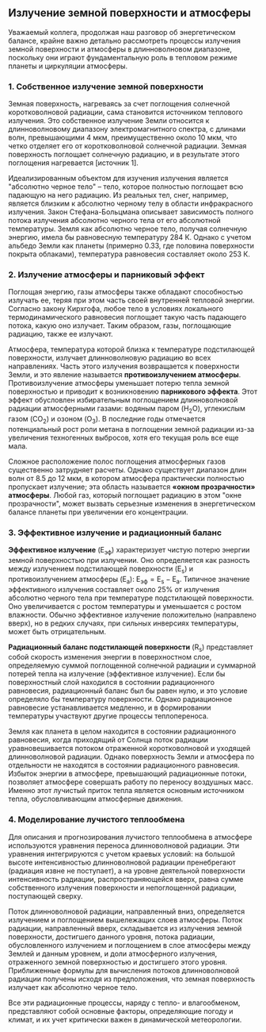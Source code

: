 ## Излучение земной поверхности и атмосферы

Уважаемый коллега, продолжая наш разговор об энергетическом балансе, крайне важно детально рассмотреть процессы излучения земной поверхности и атмосферы в длинноволновом диапазоне, поскольку они играют фундаментальную роль в тепловом режиме планеты и циркуляции атмосферы.

### 1. Собственное излучение земной поверхности

Земная поверхность, нагреваясь за счет поглощения солнечной коротковолновой радиации, сама становится источником теплового излучения. Это собственное излучение Земли относится к длинноволновому диапазону электромагнитного спектра, с длинами волн, превышающими 4 мкм, преимущественно около 10 мкм, что четко отделяет его от коротковолновой солнечной радиации. Земная поверхность поглощает солнечную радиацию, и в результате этого поглощения нагревается [источник 1].

Идеализированным объектом для изучения излучения является "абсолютно черное тело" – тело, которое полностью поглощает всю падающую на него радиацию. Из реальных тел, снег, например, является близким к абсолютно черному телу в области инфракрасного излучения. Закон Стефана-Больцмана описывает зависимость полного потока излучения абсолютно черного тела от его абсолютной температуры. Земля как абсолютно черное тело, получая солнечную энергию, имела бы равновесную температуру 284 К. Однако с учетом альбедо Земли как планеты (примерно 0.33, где половина поверхности покрыта облаками), температура равновесия составляет около 253 К.

### 2. Излучение атмосферы и парниковый эффект

Поглощая энергию, газы атмосферы также обладают способностью излучать ее, теряя при этом часть своей внутренней тепловой энергии. Согласно закону Кирхгофа, любое тело в условиях локального термодинамического равновесия поглощает такую часть падающего потока, какую оно излучает. Таким образом, газы, поглощающие радиацию, также ее излучают.

Атмосфера, температура которой близка к температуре подстилающей поверхности, излучает длинноволновую радиацию во всех направлениях. Часть этого излучения возвращается к поверхности Земли, и это явление называется **противоизлучением атмосферы**. Противоизлучение атмосферы уменьшает потерю тепла земной поверхностью и приводит к возникновению **парникового эффекта**. Этот эффект обусловлен избирательным поглощением длинноволновой радиации атмосферными газами: водяным паром ($\text{H}_2\text{O}$), углекислым газом ($\text{CO}_2$) и озоном ($\text{O}_3$). В последние годы отмечается потенциальный рост роли метана в поглощении земной радиации из-за увеличения техногенных выбросов, хотя его текущая роль все еще мала.

Сложное расположение полос поглощения атмосферных газов существенно затрудняет расчеты. Однако существует диапазон длин волн от 8.5 до 12 мкм, в котором атмосфера практически полностью пропускает излучение; эта область называется **«окном прозрачности» атмосферы**. Любой газ, который поглощает радиацию в этом "окне прозрачности", может вызвать серьезные изменения в энергетическом балансе планеты при увеличении его концентрации.

### 3. Эффективное излучение и радиационный баланс

**Эффективное излучение** ($\text{E}_{\text{эф}}$) характеризует чистую потерю энергии земной поверхностью при излучении. Оно определяется как разность между излучением подстилающей поверхности ($\text{E}_{\text{s}}$) и противоизлучением атмосферы ($\text{E}_{\text{а}}$): $\text{E}_{\text{эф}} = \text{E}_{\text{s}} - \text{E}_{\text{а}}$. Типичное значение эффективного излучения составляет около 25% от излучения абсолютно черного тела при температуре подстилающей поверхности. Оно увеличивается с ростом температуры и уменьшается с ростом влажности. Обычно эффективное излучение положительно (направлено вверх), но в редких случаях, при сильных инверсиях температуры, может быть отрицательным.

**Радиационный баланс подстилающей поверхности** ($\text{R}_{\text{s}}$) представляет собой скорость изменения энергии в поверхностном слое, определяемую суммой поглощенной солнечной радиации и суммарной потерей тепла на излучение (эффективное излучение). Если бы поверхностный слой находился в состоянии радиационного равновесия, радиационный баланс был бы равен нулю, и это условие определяло бы температуру поверхности. Однако радиационное равновесие устанавливается медленно, и в формировании температуры участвуют другие процессы теплопереноса.

Земля как планета в целом находится в состоянии радиационного равновесия, когда приходящий от Солнца поток радиации уравновешивается потоком отраженной коротковолновой и уходящей длинноволновой радиации. Однако поверхность Земли и атмосфера по отдельности не находятся в состоянии радиационного равновесия. Избыток энергии в атмосфере, превышающий радиационные потоки, позволяет атмосфере совершать работу по переносу воздушных масс. Именно этот лучистый приток тепла является основным источником тепла, обусловливающим атмосферные движения.

### 4. Моделирование лучистого теплообмена

Для описания и прогнозирования лучистого теплообмена в атмосфере используются уравнения переноса длинноволновой радиации. Эти уравнения интегрируются с учетом краевых условий: на большой высоте интенсивностью длинноволновой радиации пренебрегают (радиация извне не поступает), а на уровне деятельной поверхности интенсивность радиации, распространяющейся вверх, равна сумме собственного излучения поверхности и непоглощенной радиации, поступающей сверху.

Поток длинноволновой радиации, направленный вниз, определяется излучением и поглощением вышележащих слоев атмосферы. Поток радиации, направленный вверх, складывается из излучения земной поверхности, достигшего данного уровня, потока радиации, обусловленного излучением и поглощением в слое атмосферы между Землей и данным уровнем, и доли атмосферного излучения, отраженного земной поверхностью и достигшего этого уровня. Приближенные формулы для вычисления потоков длинноволновой радиации получены исходя из предположения, что земная поверхность излучает как абсолютно черное тело.

Все эти радиационные процессы, наряду с тепло- и влагообменом, представляют собой основные факторы, определяющие погоду и климат, и их учет критически важен в динамической метеорологии.
